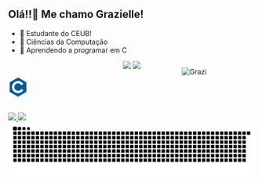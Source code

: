 ## Olá!!👋 Me chamo Grazielle!

- 🔭 Estudante do CEUB!
- 🌱 Ciências da Computação
- 🤔 Aprendendo a programar em C
  
<p align="center">
  <img width="48%" src="https://github-readme-stats.vercel.app/api?username=graziessantos&show_icons=true&theme=synthwave&include_all_commits=true&count_private=true"/>
  <img width="48%" src="https://github-readme-stats.vercel.app/api/top-langs/?username=graziessantos&layout=compact&langs_count=6&theme=synthwave"/>
</p>

<img src="https://raw.githubusercontent.com/devicons/devicon/master/icons/c/c-plain.svg" width="40" height="40"/>

<img src="https://github.com/user-attachments/assets/3af8613f-44ca-4375-90f2-188524819cb9" alt="Grazi" width="150" align="right" style="margin-top: -20px;">

##

<a href="mailto:grazielle.ssantos@sempreceub.com">
  <img src="https://img.shields.io/badge/-Gmail-%23EA4335?style=for-the-badge&logo=gmail&logoColor=white" target="_blank">
</a>
<a href="https://www.linkedin.com/in/grazielle-santana-dos-santos-24149b362/" target="_blank">
  <img src="https://img.shields.io/badge/-LinkedIn-%230077B5?style=for-the-badge&logo=linkedin&logoColor=white" target="_blank">
</a>

<picture align="center">
  <source media="(prefers-color-scheme: dark)" srcset="https://raw.githubusercontent.com/graziessantos/graziessantos/output/github-contribution-grid-snake-dark.svg">
  <source media="(prefers-color-scheme: light)" srcset="https://raw.githubusercontent.com/graziessantos/graziessantos/output/github-contribution-grid-snake-dark.svg">
  <img align="center" alt="github contribution grid snake animation" src="https://raw.githubusercontent.com/graziessantos/graziessantos/output/github-contribution-grid-snake.svg">
</picture>
